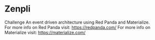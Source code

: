 # Zenpli
Challenge
An event driven architecture using Red Panda and Materialize.
For more info on Red Panda visit:
https://redpanda.com/
For more info on Materialize visit:
https://materialize.com/
